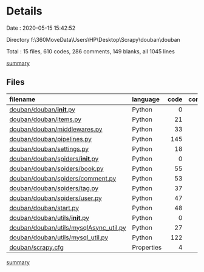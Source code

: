 # Details

Date : 2020-05-15 15:42:52

Directory f:\360MoveData\Users\HP\Desktop\Scrapy\douban\douban

Total : 15 files,  610 codes, 286 comments, 149 blanks, all 1045 lines

[summary](results.md)

## Files
| filename | language | code | comment | blank | total |
| :--- | :--- | ---: | ---: | ---: | ---: |
| [douban/douban/__init__.py](/douban/douban/__init__.py) | Python | 0 | 0 | 1 | 1 |
| [douban/douban/items.py](/douban/douban/items.py) | Python | 21 | 5 | 7 | 33 |
| [douban/douban/middlewares.py](/douban/douban/middlewares.py) | Python | 33 | 46 | 25 | 104 |
| [douban/douban/pipelines.py](/douban/douban/pipelines.py) | Python | 145 | 37 | 28 | 210 |
| [douban/douban/settings.py](/douban/douban/settings.py) | Python | 18 | 70 | 25 | 113 |
| [douban/douban/spiders/__init__.py](/douban/douban/spiders/__init__.py) | Python | 0 | 4 | 1 | 5 |
| [douban/douban/spiders/book.py](/douban/douban/spiders/book.py) | Python | 55 | 7 | 6 | 68 |
| [douban/douban/spiders/comment.py](/douban/douban/spiders/comment.py) | Python | 53 | 1 | 6 | 60 |
| [douban/douban/spiders/tag.py](/douban/douban/spiders/tag.py) | Python | 37 | 0 | 5 | 42 |
| [douban/douban/spiders/user.py](/douban/douban/spiders/user.py) | Python | 47 | 8 | 9 | 64 |
| [douban/douban/start.py](/douban/douban/start.py) | Python | 48 | 15 | 8 | 71 |
| [douban/douban/utils/__init__.py](/douban/douban/utils/__init__.py) | Python | 0 | 0 | 1 | 1 |
| [douban/douban/utils/mysqlAsync_util.py](/douban/douban/utils/mysqlAsync_util.py) | Python | 27 | 0 | 7 | 34 |
| [douban/douban/utils/mysql_util.py](/douban/douban/utils/mysql_util.py) | Python | 122 | 88 | 17 | 227 |
| [douban/scrapy.cfg](/douban/scrapy.cfg) | Properties | 4 | 5 | 3 | 12 |

[summary](results.md)